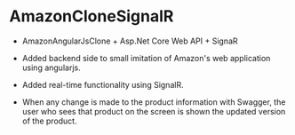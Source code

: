 # AmazonCloneSignalR

* AmazonAngularJsClone + Asp.Net Core Web API + SignaR
* Added backend side to small imitation of Amazon's web application using angularjs.

* Added real-time functionality using SignalR.
* When any change is made to the product information with Swagger, the user who sees that product on the screen is shown the updated version of the product.
